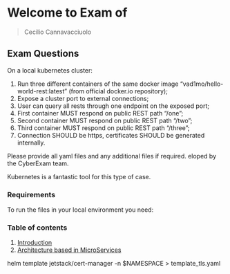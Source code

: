 # Welcome to Exam of 

> Cecilio Cannavacciuolo
## Exam Questions

On a local kubernetes cluster:

1. Run three different containers of the same docker image “vad1mo/hello-world-rest:latest”
(from official docker.io repository);
2. Expose a cluster port to external connections;
3. User can query all rests through one endpoint on the exposed port;
4. First container MUST respond on public REST path “/one”;
5. Second container MUST respond on public REST path “/two”;
6. Third container MUST respond on public REST path “/three”;
7. Connection SHOULD be https, certificates SHOULD be generated internally.

Please provide all yaml files and any additional files if required.
eloped by the CyberExam team.


<!-- ![k8s](docs/assets/CyberExamDark.png':size=100%') -->

<!-- ![image](docs/assets/CyberExam_intro.png ':size=50%') -->

Kubernetes is a fantastic tool for this type of case.

### Requirements

To run the files in your local environment you need:


###  Table of contents

1. [Introduction](#tls-certificates)
2. [Architecture based in MicroServices](#canary-flagger)



<!-- ## Architecture based in MicroServices

> Helm  Chart: -->



helm template jetstack/cert-manager -n $NAMESPACE > template_tls.yaml